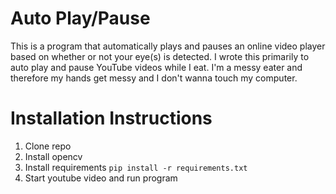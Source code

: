 # Auto Play/Pause

This is a program that automatically plays and pauses an online video player based on whether or not your eye(s) is detected. I wrote this primarily to auto play and pause YouTube videos while I eat. I'm a messy eater and therefore my hands get messy and I don't wanna touch my computer.

# Installation Instructions
1. Clone repo
2. Install opencv
3. Install requirements `pip install -r requirements.txt`
4. Start youtube video and run program
